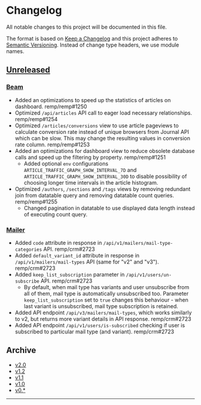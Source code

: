 # Changelog

All notable changes to this project will be documented in this file.

The format is based on [Keep a Changelog](http://keepachangelog.com/) and this project adheres to [Semantic Versioning](http://semver.org/). Instead of change type headers, we use module names.

## [Unreleased]

### [Beam]

- Added an optimizations to speed up the statistics of articles on dashboard. remp/remp#1250
- Optimized `/api/articles` API call to eager load necessary relationships. remp/remp#1254
- Optimized `/articles/conversions` view to use article pageviews to calculate conversion rate instead of unique browsers from Journal API which can be slow. This may change the resulting values in conversion rate column. remp/remp#1253
- Added an optimizations for dashboard view to reduce obsolete database calls and speed up the filtering by property. remp/remp#1251
  - Added optional `env` configurations `ARTICLE_TRAFFIC_GRAPH_SHOW_INTERVAL_7D` and `ARTICLE_TRAFFIC_GRAPH_SHOW_INTERVAL_30D` to disable possibility of choosing longer time intervals in the article histogram.
- Optimized `/authors`, `/sections` and `/tags` views by removing redundant join from datatable query and removing datatable count queries. remp/remp#1255
  - Changed pagination in datatable to use displayed data length instead of executing count query.

### [Mailer]

- Added `code` attribute in response in `/api/v1/mailers/mail-type-categories` API. remp/crm#2723
- Added `default_variant_id` attribute in response in `/api/v1/mailers/mail-types` API (same for "v2" and "v3"). remp/crm#2723
- Added `keep_list_subscription` parameter in `/api/v1/users/un-subscribe` API. remp/crm#2723
  - By default, when mail type has variants and user unsubscribe from all of them, mail type is automatically unsubscribed too. Parameter `keep_list_subscription` set to `true` changes this behaviour - when last variant is unsubscribed, mail type subscription is retained.   
- Added API endpoint `/api/v3/mailers/mail-types`, which works similarly to v2, but returns more variant details in API response. remp/crm#2723
- Added API endpoint `/api/v1/users/is-subscribed` checking if user is subscribed to particular mail type (and variant). remp/crm#2723

## Archive

- [v2.0](./changelogs/CHANGELOG-v2.0.md)
- [v1.2](./changelogs/CHANGELOG-v1.2.md)
- [v1.1](./changelogs/CHANGELOG-v1.1.md)
- [v1.0](./changelogs/CHANGELOG-v1.0.md)
- [v0.*](./changelogs/CHANGELOG-v0.md)

---

[Beam]: https://github.com/remp2020/remp/tree/master/Beam
[Campaign]: https://github.com/remp2020/remp/tree/master/Campaign
[Mailer]: https://github.com/remp2020/remp/tree/master/Mailer
[Sso]: https://github.com/remp2020/remp/tree/master/Sso
[Segments]: https://github.com/remp2020/remp/tree/master/Beam/go/cmd/segments
[Tracker]: https://github.com/remp2020/remp/tree/master/Beam/go/cmd/tracker

[Unreleased]: https://github.com/remp2020/remp/compare/2.0.0...master

